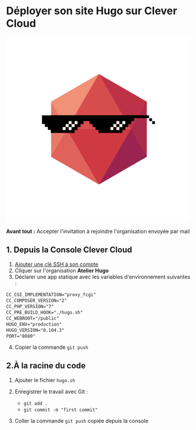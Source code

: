 
# Déployer son site Hugo sur Clever Cloud

![Clever Cloud logo](../assets/clever-cool.png)

**Avant tout :** Accepter l'invitation à rejoindre l'organisation envoyée par mail

## 1. Depuis la Console Clever Cloud

1. [Ajouter une clé SSH à son compte](https://www.clever-cloud.com/doc/getting-started/ssh-keys/)
2. Cliquer sur l'organisation **Atelier Hugo**
3. Déclarer une app statique avec les variables d'environnement suivantes :

```shell
CC_CGI_IMPLEMENTATION="proxy_fcgi"
CC_COMPOSER_VERSION="2"
CC_PHP_VERSION="7"
CC_PRE_BUILD_HOOK="./hugo.sh"
CC_WEBROOT="/public"
HUGO_ENV="production"
HUGO_VERSION="0.104.3"
PORT="8080"
```

4. Copier la commande `git push`

## 2.À la racine du code

1. Ajouter le fichier `hugo.sh`
2. Enregistrer le travail avec Git :
   
   - `git add .`
   - `git commit -m "first commit"`
  
3. Coller la commande `git push` copiée depuis la console
